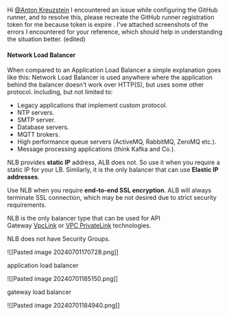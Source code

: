 Hi [@Anton Kreuzstein](https://quorumio.slack.com/team/U01701YRNLC) I encountered an issue while configuring the GitHub runner, and to resolve this, please recreate the GitHub runner registration token for me because token is expire . I've attached screenshots of the errors I encountered for your reference, which should help in understanding the situation better. (edited)
#### Network Load Balancer

When compared to an Application Load Balancer a simple explanation goes like this: Network Load Balancer is used anywhere where the application behind the balancer doesn't work over HTTP(S), but uses some other protocol. Including, but not limited to:

- Legacy applications that implement custom protocol.
- NTP servers.
- SMTP server.
- Database servers.
- MQTT brokers.
- High performance queue servers (ActiveMQ, RabbitMQ, ZeroMQ etc.).
- Message processing applications (think Kafka and Co.).

NLB provides **static IP** address, ALB does not. So use it when you require a static IP for your LB. Similarly, it is the only balancer that can use **Elastic IP addresses**.
    
 Use NLB when you require **end-to-end SSL encryption**. ALB will always terminate SSL connection, which may be not desired due to strict security requirements.
    
NLB is the only balancer type that can be used for API Gateway [VpcLink](https://docs.aws.amazon.com/apigateway/latest/developerguide/set-up-private-integration.html) or [VPC PrivateLink](https://docs.aws.amazon.com/vpc/latest/userguide/endpoint-service.html) technologies.
    
NLB does not have Security Groups.

![[Pasted image 20240701170728.png]]


application load balancer

![[Pasted image 20240701185150.png]]



gateway load balancer

![[Pasted image 20240701184940.png]]